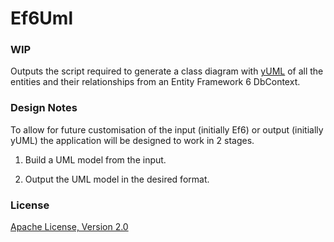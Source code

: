 # Ef6Uml

### WIP

Outputs the script required to generate a class diagram with [yUML](http://yuml.me/) of all the entities and their relationships from an Entity Framework 6 DbContext.

### Design Notes

To allow for future customisation of the input (initially Ef6) or output (initially yUML) the application will be designed to work in 2 stages.

1) Build a UML model from the input.

2) Output the UML model in the desired format.

### License

[Apache License, Version 2.0](https://raw.githubusercontent.com/matthewrwilton/Ef6Uml/master/LICENSE)
